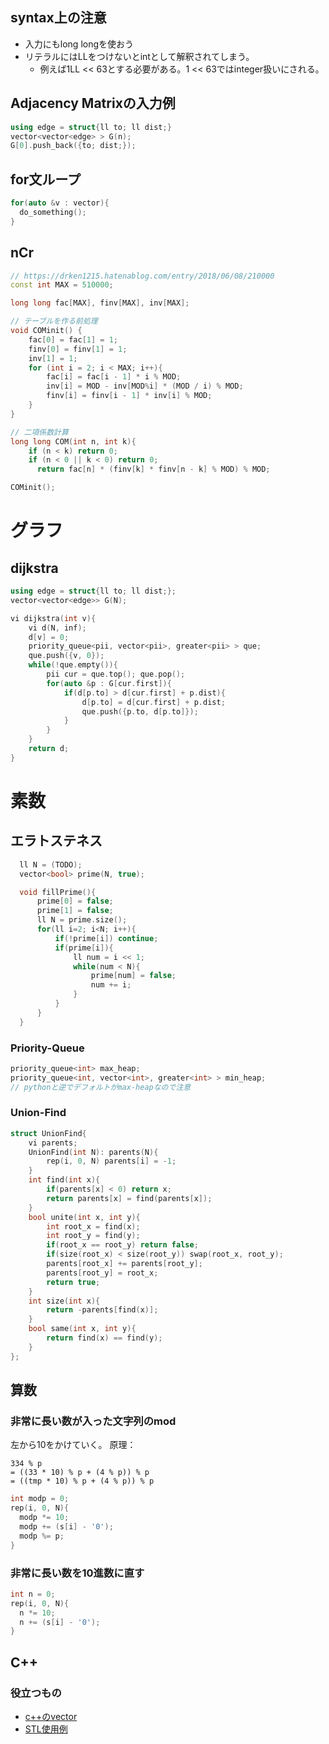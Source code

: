 ## syntax上の注意
- 入力にもlong longを使おう
- リテラルにはLLをつけないとintとして解釈されてしまう。
  - 例えば1LL << 63とする必要がある。1 << 63ではinteger扱いにされる。

## Adjacency Matrixの入力例
```cpp
using edge = struct{ll to; ll dist;}
vector<vector<edge> > G(n);
G[0].push_back({to; dist;});
```

## for文ループ
```cpp
for(auto &v : vector){
  do_something();
}
```

## nCr
```cpp
// https://drken1215.hatenablog.com/entry/2018/06/08/210000
const int MAX = 510000;

long long fac[MAX], finv[MAX], inv[MAX];

// テーブルを作る前処理
void COMinit() {
    fac[0] = fac[1] = 1;
    finv[0] = finv[1] = 1;
    inv[1] = 1;
    for (int i = 2; i < MAX; i++){
        fac[i] = fac[i - 1] * i % MOD;
        inv[i] = MOD - inv[MOD%i] * (MOD / i) % MOD;
        finv[i] = finv[i - 1] * inv[i] % MOD;
    }
}

// 二項係数計算
long long COM(int n, int k){
    if (n < k) return 0;
    if (n < 0 || k < 0) return 0;
      return fac[n] * (finv[k] * finv[n - k] % MOD) % MOD;

COMinit();
```

# グラフ
## dijkstra
```cpp
using edge = struct{ll to; ll dist;};
vector<vector<edge>> G(N);

vi dijkstra(int v){
    vi d(N, inf);
    d[v] = 0;
    priority_queue<pii, vector<pii>, greater<pii> > que;
    que.push({v, 0});
    while(!que.empty()){
        pii cur = que.top(); que.pop();
        for(auto &p : G[cur.first]){
            if(d[p.to] > d[cur.first] + p.dist){
                d[p.to] = d[cur.first] + p.dist;
                que.push({p.to, d[p.to]});
            }
        }
    }
    return d;
}

```

# 素数
## エラトステネス
```cpp
  ll N = (TODO);
  vector<bool> prime(N, true);

  void fillPrime(){
      prime[0] = false;
      prime[1] = false;
      ll N = prime.size();
      for(ll i=2; i<N; i++){
          if(!prime[i]) continue;
          if(prime[i]){
              ll num = i << 1;
              while(num < N){
                  prime[num] = false;
                  num += i;
              }
          }
      }
  }
```
### Priority-Queue
```cpp
priority_queue<int> max_heap; 
priority_queue<int, vector<int>, greater<int> > min_heap;
// pythonと逆でデフォルトがmax-heapなので注意
```


### Union-Find
```cpp
struct UnionFind{
    vi parents;
    UnionFind(int N): parents(N){
        rep(i, 0, N) parents[i] = -1;
    }
    int find(int x){
        if(parents[x] < 0) return x;
        return parents[x] = find(parents[x]);
    }
    bool unite(int x, int y){
        int root_x = find(x);
        int root_y = find(y);
        if(root_x == root_y) return false;
        if(size(root_x) < size(root_y)) swap(root_x, root_y);
        parents[root_x] += parents[root_y];
        parents[root_y] = root_x;
        return true;
    }
    int size(int x){
        return -parents[find(x)];
    }
    bool same(int x, int y){
        return find(x) == find(y);
    }
};

```

## 算数
### 非常に長い数が入った文字列のmod
左から10をかけていく。
原理：
```
334 % p 
= ((33 * 10) % p + (4 % p)) % p
= ((tmp * 10) % p + (4 % p)) % p
```

```cpp
int modp = 0;
rep(i, 0, N){
  modp *= 10;
  modp += (s[i] - '0');
  modp %= p;
}
```

### 非常に長い数を10進数に直す
```cpp
int n = 0;
rep(i, 0, N){
  n *= 10;
  n += (s[i] - '0');
}
```
## C++
### 役立つもの
- [c++のvector](https://qiita.com/ysuzuki19/items/df872d91c9c89cc31aee)
- [STL使用例](http://www-ikn.ist.hokudai.ac.jp/~kida/lecture/D_hokudai_Library.pdf)
